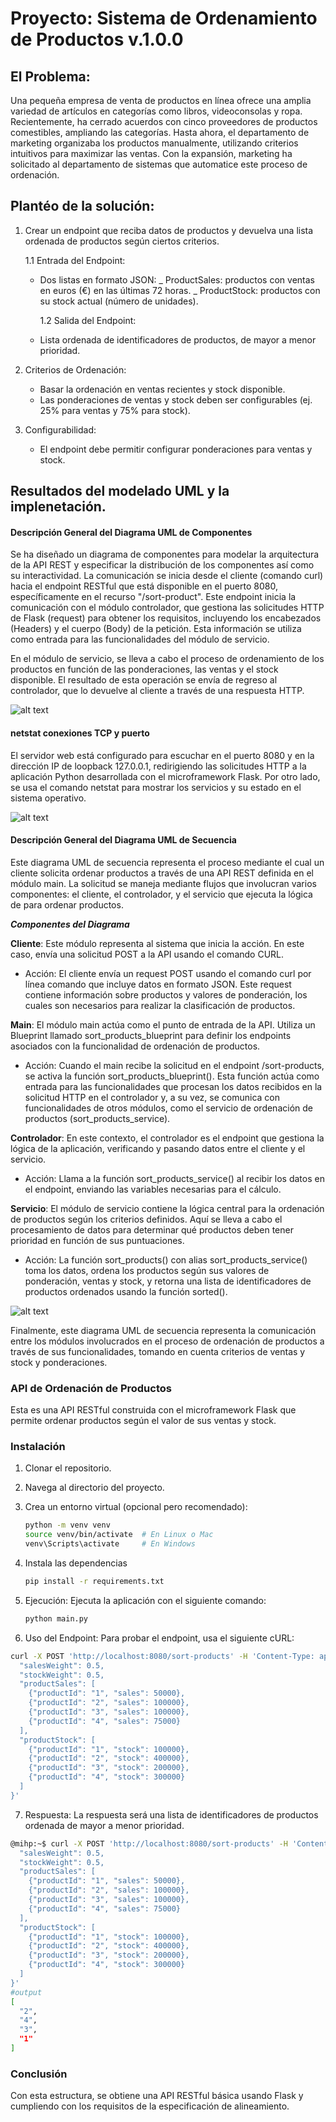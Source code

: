 # Proyecto: Sistema de Ordenamiento de Productos v.1.0.0

## El Problema:

Una pequeña empresa de venta de productos en línea ofrece una amplia variedad de artículos en categorías como libros, videoconsolas y ropa. Recientemente, ha cerrado acuerdos con cinco proveedores de productos comestibles, ampliando las categorías. Hasta ahora, el departamento de marketing organizaba los productos manualmente, utilizando criterios intuitivos para maximizar las ventas. Con la expansión, marketing ha solicitado al departamento de sistemas que automatice este proceso de ordenación.

## Plantéo de la solución:

1.  Crear un endpoint que reciba datos de productos y devuelva una
    lista ordenada de productos según ciertos criterios.

    1.1 Entrada del Endpoint:

    - Dos listas en formato JSON:
      _ ProductSales: productos con ventas en euros (€) en las
      últimas 72 horas.
      _ ProductStock: productos con su stock actual
      (número de unidades).

      1.2 Salida del Endpoint:

    - Lista ordenada de identificadores de productos, de mayor a menor
      prioridad.

2.  Criterios de Ordenación:

    - Basar la ordenación en ventas recientes y stock disponible.
    - Las ponderaciones de ventas y stock deben ser configurables (ej. 25% para ventas y 75% para stock).

3.  Configurabilidad:
    - El endpoint debe permitir configurar ponderaciones para ventas y stock.

## Resultados del modelado UML y la implenetación.

#### Descripción General del Diagrama UML de Componentes

Se ha diseñado un diagrama de componentes para modelar la arquitectura de la API REST y especificar la distribución de los componentes así como su interactividad. La comunicación se inicia desde el cliente (comando curl) hacia el endpoint RESTful que está disponible en el puerto 8080, específicamente en el recurso "/sort-product". Este endpoint inicia la comunicación con el módulo controlador, que gestiona las solicitudes HTTP de Flask (request) para obtener los requisitos, incluyendo los encabezados (Headers) y el cuerpo (Body) de la petición. Esta información se utiliza como entrada para las funcionalidades del módulo de servicio.

En el módulo de servicio, se lleva a cabo el proceso de ordenamiento de los productos en función de las ponderaciones, las ventas y el stock disponible. El resultado de esta operación se envía de regreso al controlador, que lo devuelve al cliente a través de una respuesta HTTP.

![alt text](img/componentes-uml.png)

#### netstat conexiones TCP y puerto

El servidor web está configurado para escuchar en el puerto 8080 y en la dirección IP de loopback 127.0.0.1, redirigiendo las solicitudes HTTP a la aplicación Python desarrollada con el microframework Flask. Por otro lado, se usa el comando netstat para mostrar los servicios y su estado en el sistema operativo.

![alt text](img/netstat.png)

#### Descripción General del Diagrama UML de Secuencia

Este diagrama UML de secuencia representa el proceso mediante el cual un cliente solicita ordenar productos a través de una API REST definida en el módulo main. La solicitud se maneja mediante flujos que involucran varios componentes: el cliente, el controlador, y el servicio que ejecuta la lógica de para ordenar productos.

**_Componentes del Diagrama_**

**Cliente**: Este módulo representa al sistema que inicia la acción. En este caso, envía una solicitud POST a la API usando el comando CURL.

- Acción: El cliente envía un request POST usando el comando curl por línea comando que incluye datos en formato JSON. Este request contiene información sobre productos y valores de ponderación, los cuales son necesarios para realizar la clasificación de productos.

**Main**: El módulo main actúa como el punto de entrada de la API. Utiliza un Blueprint llamado sort_products_blueprint para definir los endpoints asociados con la funcionalidad de ordenación de productos.

- Acción: Cuando el main recibe la solicitud en el endpoint /sort-products, se activa la función sort_products_blueprint(). Esta función actúa como entrada para las funcionalidades que procesan los datos recibidos en la solicitud HTTP en el controlador y, a su vez, se comunica con funcionalidades de otros módulos, como el servicio de ordenación de productos (sort_products_service).

**Controlador**: En este contexto, el controlador es el endpoint que gestiona la lógica de la aplicación, verificando y pasando datos entre el cliente y el servicio.

- Acción: Llama a la función sort_products_service() al recibir los datos en el endpoint, enviando las variables necesarias para el cálculo.

**Servicio**: El módulo de servicio contiene la lógica central para la ordenación de productos según los criterios definidos. Aquí se lleva a cabo el procesamiento de datos para determinar qué productos deben tener prioridad en función de sus puntuaciones.

- Acción: La función sort_products() con alias sort_products_service() toma los datos, ordena los productos según sus valores de ponderación, ventas y stock, y retorna una lista de identificadores de productos ordenados usando la función sorted().

![alt text](img/secuencia-uml.png)

Finalmente, este diagrama UML de secuencia representa la comunicación entre los módulos involucrados en el proceso de ordenación de productos a través de sus funcionalidades, tomando en cuenta criterios de ventas y stock y ponderaciones.

### API de Ordenación de Productos

Esta es una API RESTful construida con el microframework Flask que permite ordenar productos según el valor de sus ventas y stock.

### Instalación

1. Clonar el repositorio.
2. Navega al directorio del proyecto.
3. Crea un entorno virtual (opcional pero recomendado):

   ```bash
   python -m venv venv
   source venv/bin/activate  # En Linux o Mac
   venv\Scripts\activate     # En Windows

   ```

4. Instala las dependencias

   ```bash
   pip install -r requirements.txt
   ```

5. Ejecución: Ejecuta la aplicación con el siguiente comando:

   ```bash
   python main.py
   ```

6. Uso del Endpoint: Para probar el endpoint, usa el siguiente cURL:

```bash
curl -X POST 'http://localhost:8080/sort-products' -H 'Content-Type: application/json' -d '{
  "salesWeight": 0.5,
  "stockWeight": 0.5,
  "productSales": [
    {"productId": "1", "sales": 50000},
    {"productId": "2", "sales": 100000},
    {"productId": "3", "sales": 100000},
    {"productId": "4", "sales": 75000}
  ],
  "productStock": [
    {"productId": "1", "stock": 100000},
    {"productId": "2", "stock": 400000},
    {"productId": "3", "stock": 200000},
    {"productId": "4", "stock": 300000}
  ]
}'
```

7. Respuesta: La respuesta será una lista de identificadores de productos ordenada de mayor a menor prioridad.

```bash
@mihp:~$ curl -X POST 'http://localhost:8080/sort-products' -H 'Content-Type: application/json' -d '{
  "salesWeight": 0.5,
  "stockWeight": 0.5,
  "productSales": [
    {"productId": "1", "sales": 50000},
    {"productId": "2", "sales": 100000},
    {"productId": "3", "sales": 100000},
    {"productId": "4", "sales": 75000}
  ],
  "productStock": [
    {"productId": "1", "stock": 100000},
    {"productId": "2", "stock": 400000},
    {"productId": "3", "stock": 200000},
    {"productId": "4", "stock": 300000}
  ]
}'
#output
[
  "2",
  "4",
  "3",
  "1"
]
```

### Conclusión

Con esta estructura, se obtiene una API RESTful básica usando Flask y cumpliendo con los requisitos de la especificación de alineamiento.
